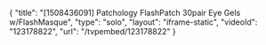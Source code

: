 {
    "title": "[1508436091] Patchology FlashPatch 30pair Eye Gels w\/FlashMasque",
    "type": "solo",
    "layout": "iframe-static",
    "videoId": "123178822",
    "url": "\/tvpembed\/123178822"
}